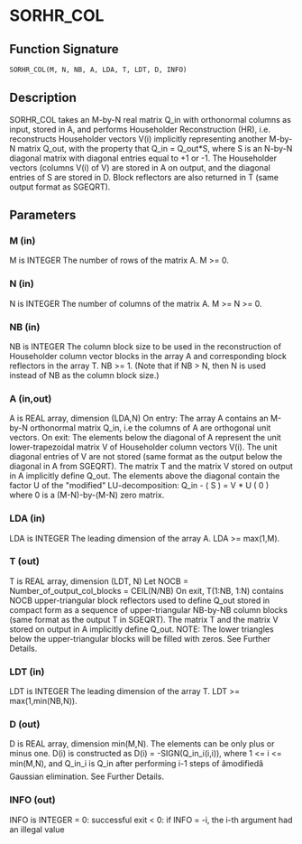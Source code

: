 # SORHR_COL

## Function Signature

```fortran
SORHR_COL(M, N, NB, A, LDA, T, LDT, D, INFO)
```

## Description


  SORHR_COL takes an M-by-N real matrix Q_in with orthonormal columns
  as input, stored in A, and performs Householder Reconstruction (HR),
  i.e. reconstructs Householder vectors V(i) implicitly representing
  another M-by-N matrix Q_out, with the property that Q_in = Q_out*S,
  where S is an N-by-N diagonal matrix with diagonal entries
  equal to +1 or -1. The Householder vectors (columns V(i) of V) are
  stored in A on output, and the diagonal entries of S are stored in D.
  Block reflectors are also returned in T
  (same output format as SGEQRT).

## Parameters

### M (in)

M is INTEGER The number of rows of the matrix A. M >= 0.

### N (in)

N is INTEGER The number of columns of the matrix A. M >= N >= 0.

### NB (in)

NB is INTEGER The column block size to be used in the reconstruction of Householder column vector blocks in the array A and corresponding block reflectors in the array T. NB >= 1. (Note that if NB > N, then N is used instead of NB as the column block size.)

### A (in,out)

A is REAL array, dimension (LDA,N) On entry: The array A contains an M-by-N orthonormal matrix Q_in, i.e the columns of A are orthogonal unit vectors. On exit: The elements below the diagonal of A represent the unit lower-trapezoidal matrix V of Householder column vectors V(i). The unit diagonal entries of V are not stored (same format as the output below the diagonal in A from SGEQRT). The matrix T and the matrix V stored on output in A implicitly define Q_out. The elements above the diagonal contain the factor U of the "modified" LU-decomposition: Q_in - ( S ) = V * U ( 0 ) where 0 is a (M-N)-by-(M-N) zero matrix.

### LDA (in)

LDA is INTEGER The leading dimension of the array A. LDA >= max(1,M).

### T (out)

T is REAL array, dimension (LDT, N) Let NOCB = Number_of_output_col_blocks = CEIL(N/NB) On exit, T(1:NB, 1:N) contains NOCB upper-triangular block reflectors used to define Q_out stored in compact form as a sequence of upper-triangular NB-by-NB column blocks (same format as the output T in SGEQRT). The matrix T and the matrix V stored on output in A implicitly define Q_out. NOTE: The lower triangles below the upper-triangular blocks will be filled with zeros. See Further Details.

### LDT (in)

LDT is INTEGER The leading dimension of the array T. LDT >= max(1,min(NB,N)).

### D (out)

D is REAL array, dimension min(M,N). The elements can be only plus or minus one. D(i) is constructed as D(i) = -SIGN(Q_in_i(i,i)), where 1 <= i <= min(M,N), and Q_in_i is Q_in after performing i-1 steps of âmodifiedâ Gaussian elimination. See Further Details.

### INFO (out)

INFO is INTEGER = 0: successful exit < 0: if INFO = -i, the i-th argument had an illegal value

